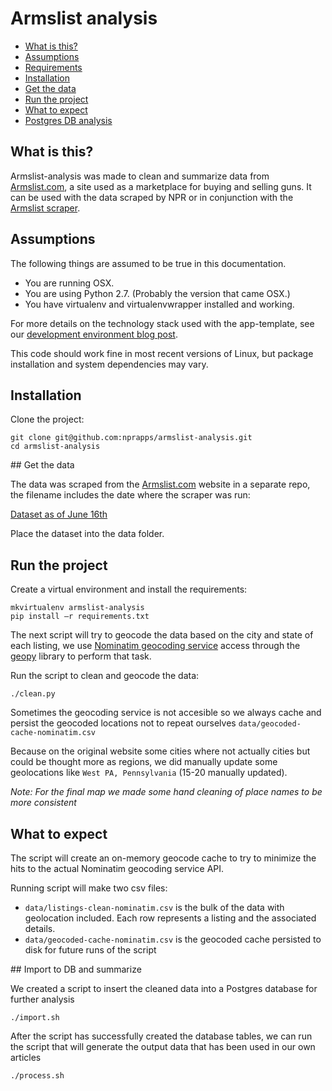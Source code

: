 # Armslist analysis

* [What is this?](#what-is-this)
* [Assumptions](#assumptions)
* [Requirements](#requirements)
* [Installation](#installation)
* [Get the data](#get-data)
* [Run the project](#run)
* [What to expect](#what-to-expect)
* [Postgres DB analysis](#db-analysis)

## What is this? <a id="what-is-this"></a>

Armslist-analysis was made to clean and summarize data from [Armslist.com](http://www.armslist.com/), a site used as a marketplace for buying and selling guns. It can be used with the data scraped by NPR or in conjunction with the [Armslist scraper](http://github.com/nprapps/armslist-scraper).

## Assumptions <a id="assumptions"></a>

The following things are assumed to be true in this documentation.
* You are running OSX.
* You are using Python 2.7. (Probably the version that came OSX.)
* You have virtualenv and virtualenvwrapper installed and working.

For more details on the technology stack used with the app-template, see our [development environment blog post](http://blog.apps.npr.org/2013/06/06/how-to-setup-a-developers-environment.html).

This code should work fine in most recent versions of Linux, but package installation and system dependencies may vary.

## Installation <a id="installation"></a>

Clone the project:

```
git clone git@github.com:nprapps/armslist-analysis.git
cd armslist-analysis
```

## Get the data <a id="get-data"></a>

The data was scraped from the [Armslist.com](http://www.armslist.com/) website in a separate repo, the filename includes the date where the scraper was run:

[Dataset as of June 16th](http://apps.npr.org/armslist-analysis/armslist-listings-2016-06-16.csv)

Place the dataset into the data folder.

## Run the project <a id="run"></a>

Create a virtual environment and install the requirements:

```
mkvirtualenv armslist-analysis
pip install –r requirements.txt
```

The next script will try to geocode the data based on the city and state of each listing, we use [Nominatim geocoding service](http://wiki.openstreetmap.org/wiki/Nominatim) access through the [geopy](http://geopy.readthedocs.io/en/latest/#) library to perform that task.

Run the script to clean and geocode the data:

```
./clean.py
```

Sometimes the geocoding service is not accesible so we always cache and persist the geocoded locations not to repeat ourselves `data/geocoded-cache-nominatim.csv`

Because on the original website some cities where not actually cities but could be thought more as regions, we did manually update some geolocations like `West PA, Pennsylvania` (15-20 manually updated).

*Note: For the final map we made some hand cleaning of place names to be more consistent*

## What to expect <a id="what-to-expect"></a>

The script will create an on-memory geocode cache to try to minimize the hits to the actual Nominatim geocoding service API.

Running script will make two csv files:

* `data/listings-clean-nominatim.csv` is the bulk of the data with geolocation included. Each row represents a listing and the associated details.
* `data/geocoded-cache-nominatim.csv` is the geocoded cache persisted to disk for future runs of the script

## Import to DB and summarize <a id="db-analysis"></a>

We created a script to insert the cleaned data into a Postgres database for further analysis

```
./import.sh
```

After the script has successfully created the database tables, we can run the script that will generate the output data that has been used in our own articles

```
./process.sh
```
